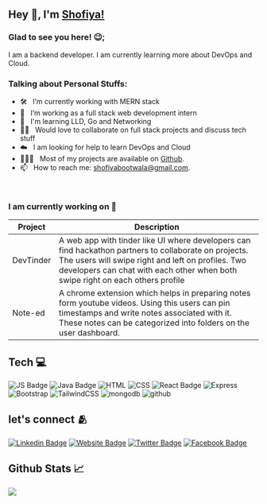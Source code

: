 ## Hey 👋, I'm [Shofiya!](https://github.com/Shofiya2003/)


### Glad to see you here! 😉; 

I am a backend developer. I am currently learning more about DevOps and Cloud. 

### Talking about Personal Stuffs:

- 🛠 &nbsp; I’m currently working with MERN stack
- 🚀 &nbsp; I’m working as a full stack web development intern
- 🌱 &nbsp; I'm learning LLD, Go and Networking
- 👯‍♀️ &nbsp; Would love to collaborate on full stack projects and discuss tech stuff
- ☁️ &nbsp; I am looking for help to learn DevOps and Cloud
- 👨🏻‍💻 &nbsp; Most of my projects are available on [Github](https://github.com/Shofiya2003).
- 📫 &nbsp; How to reach me: shofiyabootwala@gmail.com.


<br>

### I am currently working on 🤠

| Project      | Description |
| ----------- | ----------- |
| DevTinder      | A web app with tinder like UI where developers can find hackathon partners to collaborate on projects. The users will swipe right and left on profiles. Two developers can chat with each other when both swipe right on each others profile |
| Note-ed   | A chrome extension which helps in preparing notes form youtube videos. Using this users can pin timestamps and write notes associated with it. These notes can be categorized into folders on the user dashboard.        |

## Tech 💻

![JS Badge](https://img.shields.io/badge/JavaScript-F7DF1E?style=for-the-badge&logo=javascript&logoColor=black)
![Java Badge](https://img.shields.io/badge/Java-ED8B00?style=for-the-badge&logo=java&logoColor=white)
![HTML](https://img.shields.io/badge/HTML-239120?style=for-the-badge&logo=html5&logoColor=white)
![CSS](https://img.shields.io/badge/CSS-239120?&style=for-the-badge&logo=css3&logoColor=white)
![React Badge](https://img.shields.io/badge/React-20232A?style=for-the-badge&logo=react&logoColor=61DAFB)
![Express](https://img.shields.io/badge/Express.js-404D59?style=for-the-badge)
![Bootstrap](https://img.shields.io/badge/Bootstrap-563D7C?style=for-the-badge&logo=bootstrap&logoColor=white)
![TailwindCSS](https://img.shields.io/badge/tailwindcss-%2338B2AC.svg?style=for-the-badge&logo=tailwind-css&logoColor=white)
![mongodb](https://img.shields.io/badge/MongoDB-4EA94B?style=for-the-badge&logo=mongodb&logoColor=white)
![github](https://img.shields.io/badge/GitHub-100000?style=for-the-badge&logo=github&logoColor=white)

## let's connect 🫂
[![Linkedin Badge](https://img.shields.io/badge/LinkedIn-0077B5?style=for-the-badge&logo=linkedin&logoColor=white)](https://www.linkedin.com/in/shofiya-bootwala-0a1130220/)
[![Website Badge](https://img.shields.io/badge/GitHub-100000?style=for-the-badge&logo=github&logoColor=white)](https://Shofiya2003.github.io/)
[![Twitter Badge](https://img.shields.io/badge/Twitter-1DA1F2?style=for-the-badge&logo=twitter&logoColor=white)](https://twitter.com/BootwalaShofiya)
[![Facebook Badge](https://img.shields.io/badge/Facebook-1877F2?style=for-the-badge&logo=facebook&logoColor=white)](https://www.facebook.com/profile.php?id=100072970882489)

## Github Stats 📈

<img 
   src="https://github-readme-stats.vercel.app/api?username=Shofiya2003&show_icons=true&theme=tokyonight" 
/>





     
